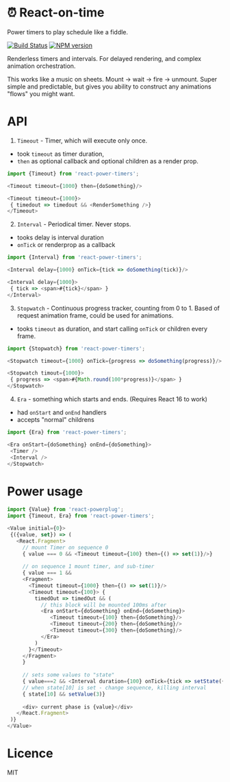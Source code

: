 ⏰ React-on-time
======
Power timers to play schedule like a fiddle.

[![Build Status](https://travis-ci.org/thekashey/react-on-time.svg?branch=master)](https://travis-ci.org/thekashey/react-on-time)
[![NPM version](https://img.shields.io/npm/v/react-on-time.svg)](https://www.npmjs.com/package/react-on-time)
 

Renderless timers and intervals. For delayed rendering, and complex animation orchestration.

This works like a music on sheets. Mount -> wait -> fire -> unmount.
Super simple and predictable, but gives you ability to construct any animations "flows" you might want.



# API

1. `Timeout` - Timer, which will execute only once.
 - took `timeout` as timer duration, 
 - `then` as optional callback and optional children as a render prop.
```js
import {Timeout} from 'react-power-timers';

<Timeout timeout={1000} then={doSomething}/>

<Timeout timeout={1000}>
 { timedout => timedout && <RenderSomething />}
</Timeout>
```

2. `Interval` - Periodical timer. Never stops.
 - tooks delay is interval duration
 - `onTick` or renderprop as a callback
```js
import {Interval} from 'react-power-timers';

<Interval delay={1000} onTick={tick => doSomething(tick)}/>

<Interval delay={1000}>
 { tick => <span>#{tick}</span> }
</Interval> 
```

3. `Stopwatch` - Continuous progress tracker, counting from 0 to 1.
Based of request animation frame, could be used for animations.
 - tooks `timeout` as duration, and start calling `onTick` or children every frame.
```js
import {Stopwatch} from 'react-power-timers';

<Stopwatch timeout={1000} onTick={progress => doSomething(progress)}/>

<Stopwatch timout={1000}>
 { progress => <span>#{Math.round(100*progress)}</span> }
</Stopwatch> 
```

4. `Era` - something which starts and ends. (Requires React 16 to work)
 - had `onStart` and `onEnd` handlers
 - accepts "normal" childrens
```js
import {Era} from 'react-power-timers';

<Era onStart={doSomething} onEnd={doSomething}>
 <Timer />
 <Interval />
</Stopwatch> 
```  

# Power usage

```js
import {Value} from 'react-powerplug';
import {Timeout, Era} from 'react-power-timers';

<Value initial={0}>
 {({value, set}) => (
   <React.Fragment>
     // mount Timer on sequence 0
     { value === 0 && <Timeout timeout={100} then={() => set(1)}/>}
   
     // on sequence 1 mount timer, and sub-timer
     { value === 1 && 
     <Fragment>
       <Timeout timeout={1000} then={() => set(1)}/>
       <Timeout timeout={100}> {
         timedOut => timedOut && (
           // this block will be mounted 100ms after
           <Era onStart={doSomething} onEnd={doSomething}>
              <Timeout timeout={100} then={doSomething}/>             
              <Timeout timeout={200} then={doSomething}/>
              <Timeout timeout={300} then={doSomething}/>
           </Era>
         ) 
       }</Timeout>
     </Fragment>
     }
     
     // sets some values to "state"
     { value===2 && <Interval duration={100} onTick={tick => setState({[tick]:true})}/>}
     // when state[10] is set - change sequence, killing interval
     { state[10] && setValue(3)} 
     
     <div> current phase is {value}</div>
   </React.Fragment>
 )}
</Value> 
```

# Licence
 MIT